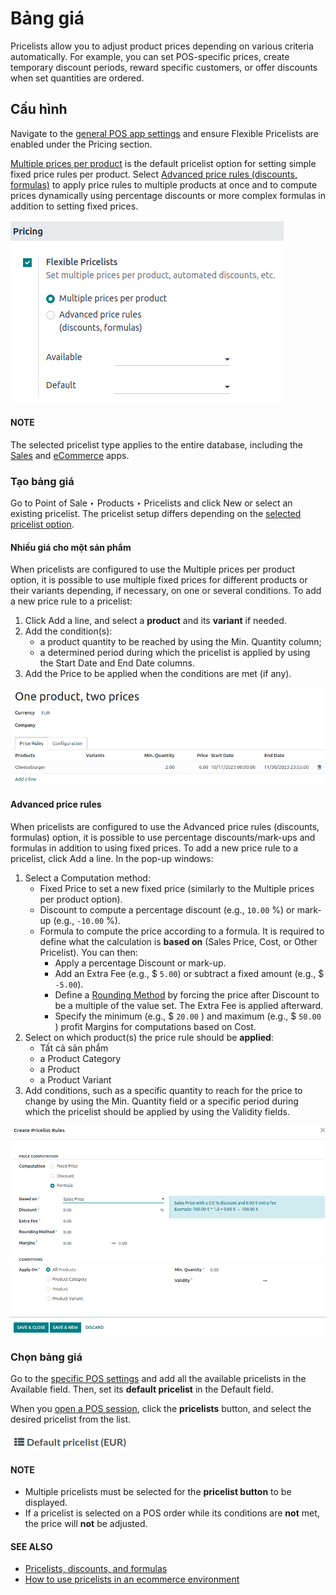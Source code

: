 # Bảng giá

Pricelists allow you to adjust product prices depending on various criteria automatically. For
example, you can set POS-specific prices, create temporary discount periods, reward specific
customers, or offer discounts when set quantities are ordered.

<a id="pricelists-configuration"></a>

## Cấu hình

Navigate to the [general POS app settings](../configuration/#configuration-settings) and ensure
Flexible Pricelists are enabled under the Pricing section.

[Multiple prices per product](#pricelists-simple) is the default pricelist option for setting
simple fixed price rules per product. Select [Advanced price rules (discounts, formulas)](#pricelists-advanced) to apply price rules to multiple products at once and to compute prices
dynamically using percentage discounts or more complex formulas in addition to setting fixed prices.

![Enabling pricelists in the general P0S settings](../../../../.gitbook/assets/settings2.png)

#### NOTE
The selected pricelist type applies to the entire database, including the [Sales](../../sales/products_prices/prices/pricing.md) and [eCommerce](../../../websites/ecommerce/products/price_management.md#ecommerce-pricelists)
apps.

<a id="pricelists-create"></a>

### Tạo bảng giá

Go to Point of Sale ‣ Products ‣ Pricelists and click New or
select an existing pricelist. The pricelist setup differs depending on the [selected pricelist
option](#pricelists-configuration).

<a id="pricelists-simple"></a>

#### Nhiều giá cho một sản phẩm

When pricelists are configured to use the Multiple prices per product option, it is
possible to use multiple fixed prices for different products or their variants depending, if
necessary, on one or several conditions. To add a new price rule to a pricelist:

1. Click Add a line, and select a **product** and its **variant** if needed.
2. Add the condition(s):
   - a product quantity to be reached by using the Min. Quantity column;
   - a determined period during which the pricelist is applied by using the Start Date
     and End Date columns.
3. Add the Price to be applied when the conditions are met (if any).

![Setup form of a multiple prices pricelist](../../../../.gitbook/assets/multiple-prices.png)

<a id="pricelists-advanced"></a>

#### Advanced price rules

When pricelists are configured to use the Advanced price rules (discounts, formulas)
option, it is possible to use percentage discounts/mark-ups and formulas in addition to using fixed
prices. To add a new price rule to a pricelist, click Add a line. In the pop-up windows:

1. Select a Computation method:
   - Fixed Price to set a new fixed price (similarly to the Multiple prices
     per product option).
   - Discount to compute a percentage discount (e.g., `10.00` %) or mark-up (e.g.,
     `-10.00` %).
   - Formula to compute the price according to a formula. It is required to define what
     the calculation is **based on** (Sales Price, Cost, or Other
     Pricelist). You can then:
     - Apply a percentage Discount or mark-up.
     - Add an Extra Fee (e.g., $ `5.00`) or subtract a fixed amount (e.g., $ `-5.00`).
     - Define a [Rounding Method](cash_rounding.md) by forcing the price after
       Discount to be a multiple of the value set. The Extra Fee is applied
       afterward.
     - Specify the minimum (e.g., $ `20.00` ) and maximum (e.g., $ `50.00` ) profit
       Margins for computations based on Cost.
2. Select on which product(s) the price rule should be **applied**:
   - Tất cả sản phẩm
   - a Product Category
   - a Product
   - a Product Variant
3. Add conditions, such as a specific quantity to reach for the price to change by using the
   Min. Quantity field or a specific period during which the pricelist should be
   applied by using the Validity fields.

![Setup form to configure an advanced pricelist](../../../../.gitbook/assets/price-rules.png)

### Chọn bảng giá

Go to the [specific POS settings](../configuration/#configuration-settings) and add all the available
pricelists in the Available field. Then, set its **default pricelist** in the
Default field.

When you [open a POS session](../#pos-session-start), click the **pricelists** button, and select
the desired pricelist from the list.

![Button to select a pricelist on the POS frontend](../../../../.gitbook/assets/pricelist-button.png)

#### NOTE
- Multiple pricelists must be selected for the **pricelist button** to be displayed.
- If a pricelist is selected on a POS order while its conditions are **not** met, the price will
  **not** be adjusted.

#### SEE ALSO
- [Pricelists, discounts, and formulas](../../sales/products_prices/prices/pricing.md)
- [How to use pricelists in an ecommerce environment](../../../websites/ecommerce/products/price_management.md#ecommerce-pricelists)
